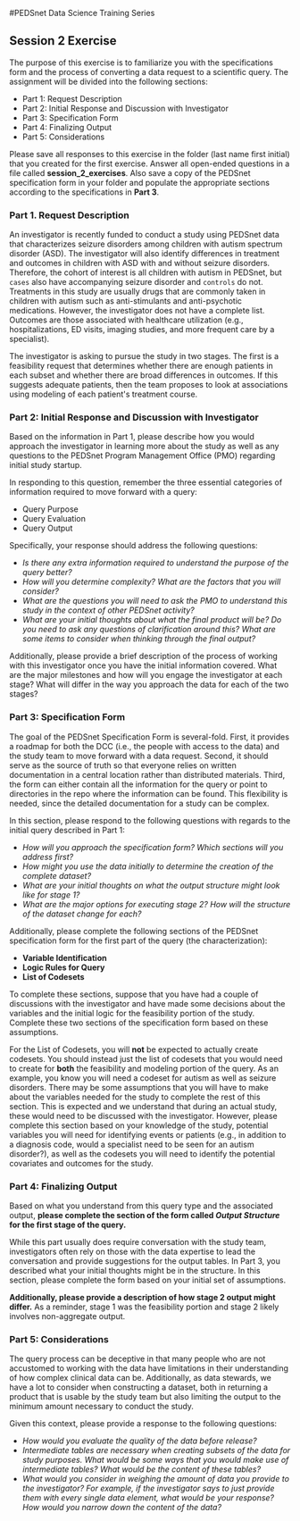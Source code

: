 #PEDSnet Data Science Training Series

## Session 2 Exercise

The purpose of this exercise is to familiarize you with the specifications form and the process of converting a data request to a scientific query. The assignment will be divided into the following sections:

* Part 1: Request Description 
* Part 2: Initial Response and Discussion with Investigator
* Part 3: Specification Form
* Part 4: Finalizing Output
* Part 5: Considerations

Please save all responses to this exercise in the folder (last name first initial) that you created for the first exercise. Answer all open-ended questions in a file called **session_2_exercises**. Also save a copy of the PEDSnet specification form in your folder and populate the appropriate sections according to the specifications in **Part 3**.


### Part 1. Request Description 

An investigator is recently funded to conduct a study using PEDSnet data that characterizes seizure disorders among children with autism spectrum disorder (ASD). The investigator will also identify differences in treatment and outcomes in children with ASD with and without seizure disorders. Therefore, the cohort of interest is all children with autism in PEDSnet, but `cases` also have accompanying seizure disorder and `controls` do not. Treatments in this study are usually drugs that are commonly taken in children with autism such as anti-stimulants and anti-psychotic medications. However, the investigator does not have a complete list. Outcomes are those associated with healthcare utilization (e.g., hospitalizations, ED visits, imaging studies, and more frequent care by a specialist).

The investigator is asking to pursue the study in two stages.  The first is a feasibility request that determines whether there are enough patients in each subset and whether there are broad differences in outcomes.  If this suggests adequate patients, then the team proposes to look at associations using modeling of each patient's treatment course.

### Part 2: Initial Response and Discussion with Investigator

Based on the information in Part 1, please describe how you would approach the investigator in learning more about the study as well as any questions to the PEDSnet Program Management Office (PMO) regarding initial study startup. 

In responding to this question, remember the three essential categories of information required to move forward with a query:

* Query Purpose 
* Query Evaluation
* Query Output

Specifically, your response should address the following questions:

* _Is there any extra information required to understand the purpose of the query better?_
* _How will you determine complexity? What are the factors that you will consider?_
* _What are the questions you will need to ask the PMO to understand this study in the context of other PEDSnet activity?_
* _What are your initial thoughts about what the final product will be? Do you need to ask any questions of clarification around this? What are some items to consider when thinking through the final output?_

Additionally, please provide a brief description of the process of working with this investigator once you have the initial information covered. What are the major milestones and how will you engage the investigator at each stage?  What will differ in the way you approach the data for each of the two stages?

### Part 3: Specification Form

The goal of the PEDSnet Specification Form is several-fold. First, it provides a roadmap for both the DCC (i.e., the people with access to the data) and the study team to move forward with a data request. Second, it should serve as the source of truth so that everyone relies on written documentation in a central location rather than distributed materials. Third, the form can either contain all the information for the query or point to directories in the repo where the information can be found. This flexibility is needed, since the detailed documentation for a study can be complex. 

In this section, please respond to the following questions with regards to the initial query described in Part 1:

* _How will you approach the specification form? Which sections will you address first?_
* _How might you use the data initially to determine the creation of the complete dataset?_
* _What are your initial thoughts on what the output structure might look like for stage 1?_
* _What are the major options for executing stage 2?  How will the structure of the dataset change for each?_

Additionally, please complete the following sections of the PEDSnet specification form for the first part of the query (the characterization):

* **Variable Identification**
* **Logic Rules for Query**
* **List of Codesets**

To complete these sections, suppose that you have had a couple of discussions with the investigator and have made some decisions about the variables and the initial logic for the feasibility portion of the study. Complete these two sections of the specification form based on these assumptions. 

For the List of Codesets, you will **not** be expected to actually create codesets. You should instead just the list of codesets that you would need to create for **both** the feasibility and modeling portion of the query. As an example, you know you will need a codeset for autism as well as seizure disorders. There may be some assumptions that you will have to make about the variables needed for the study to complete the rest of this section. This is expected and we understand that during an actual study, these would need to be discussed with the investigator. However, please complete this section based on your knowledge of the study, potential variables you will need for identifying events or patients (e.g., in addition to a diagnosis code, would a specialist need to be seen for an autism disorder?), as well as the codesets you will need to identify the potential covariates and outcomes for the study.


### Part 4: Finalizing Output

Based on what you understand from this query type and the associated output,  **please complete the section of the form called *Output Structure* for the first stage of the query.** 

While this part usually does require conversation with the study team, investigators often rely on those with the data expertise to lead the conversation and provide suggestions for the output tables. In Part 3, you described what your initial thoughts might be in the structure. In this section, please complete the form based on your initial set of assumptions.

**Additionally, please provide a description of how stage 2 output might differ.** As a reminder, stage 1 was the feasibility portion and stage 2 likely involves non-aggregate output.

### Part 5: Considerations

The query process can be deceptive in that many people who are not accustomed to working with the data have limitations in their understanding of how complex clinical data can be. Additionally, as data stewards, we have a lot to consider when constructing a dataset, both in returning a product that is usable by the study team but also limiting the output to the minimum amount necessary to conduct the study. 

Given this context, please provide a response to the following questions:

* _How would you evaluate the quality of the data before release?_
* _Intermediate tables are necessary when creating subsets of the data for study purposes. What would be some ways that you would make use of intermediate tables? What would be the content of these tables?_
* _What would you consider in weighing the amount of data you provide to the investigator? For example, if the investigator says to just provide them with every single data element, what would be your response? How would you narrow down the content of the data?_
